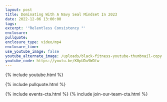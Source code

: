 ```yaml
---
layout: post
title: Dominating With A Navy Seal Mindset In 2023
date: 2022-12-06 13:00:00
tags:
excerpt: '"Relentless Consistency "'
enclosure:
pullquote:
enclosure_type: video/mp4
enclosure_time:
use_youtube_image: false
youtube_alternate_image: /uploads/black-fitness-youtube-thumbnail-copy.jpg
youtube_code: https://youtu.be/K0pUDu9WOfw
---
```

{% include youtube.html %}

{% include pullquote.html %}

{% include events-cta.html %} {% include join-our-team-cta.html %}